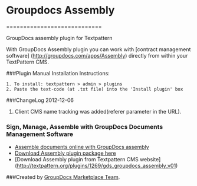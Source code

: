 # Groupdocs Assembly
============================

GroupDocs assembly plugin for Textpattern

With GroupDocs Assembly plugin you can work with [contract management software] (http://groupdocs.com/apps/Assembly) directly from within your TextPattern CMS.

###Plugin Manual Installation Instructions:

	1. To install: textpattern > admin > plugins
	2. Paste the text-code (at .txt file) into the 'Install plugin' box

###ChangeLog
2012-12-06
1.  Client CMS name tracking was added(referer parameter in the URL).

### Sign, Manage, Assemble with GroupDocs Documents Management Software
* [Assemble documents online with GroupDocs assembly](http://groupdocs.com/apps/assembly)
* [Download Assembly plugin package here](https://github.com/groupdocs/textpattern-groupdocs-assembly)
* [Download Assembly plugin from Textpattern CMS website] (http://textpattern.org/plugins/1269/gds_groupdocs_assembly_v01)

###Created by [GroupDocs Marketplace Team](http://groupdocs.com/marketplace/).
